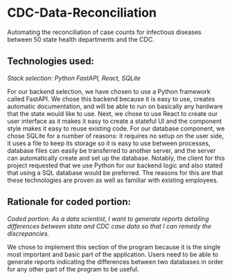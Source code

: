 # CDC-Data-Reconciliation
Automating the reconciliation of case counts for infectious diseases between 50 state health departments and the CDC.

## Technologies used:

*Stack selection: Python FastAPI, React, SQLite*

For our backend selection, we have chosen to use a Python framework called FastAPI. We chose this backend because it is easy to use, creates automatic documentation, and will be able to run on basically any hardware that the state would like to use. Next, we chose to use React to create our user interface as it makes it easy to create a stateful UI and the component style makes it easy to reuse existing code. For our database component, we chose SQLite for a number of reasons: it requires no setup on the user side, it uses a file to keep its storage so it is easy to use between processes, database files can easily be transferred to another server, and the server can automatically create and set up the database. Notably, the client for this project requested that we use Python for our backend logic and also stated that using a SQL database would be preferred. The reasons for this are that these technologies are proven as well as familiar with existing employees.

## Rationale for coded portion:

*Coded portion: As a data scientist, I want to generate reports detailing differences between state and CDC case data so that I can remedy the discrepancies.*

We chose to implement this section of the program because it is the single most important and basic part of the application. Users need to be able to generate reports indicating the differences between two databases in order for any other part of the program to be useful.
